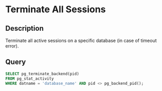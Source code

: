 # Terminate All Sessions

## Description
Terminate all active sessions on a specific database (in case of timeout error).

## Query
```sql
SELECT pg_terminate_backend(pid) 
FROM pg_stat_activity 
WHERE datname = 'database_name' AND pid <> pg_backend_pid();